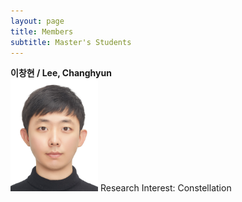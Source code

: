 ```yaml
---
layout: page
title: Members
subtitle: Master's Students
---
```


**이창현 / Lee, Changhyun**<br>
<img src="assets/img/이창현.jpg" width="140" height="180"> Research Interest: Constellation

